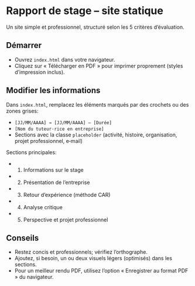 # Rapport de stage – site statique

Un site simple et professionnel, structuré selon les 5 critères d’évaluation.

## Démarrer

- Ouvrez `index.html` dans votre navigateur.
- Cliquez sur « Télécharger en PDF » pour imprimer proprement (styles d’impression inclus).

## Modifier les informations

Dans `index.html`, remplacez les éléments marqués par des crochets ou des zones grises:
- `[JJ/MM/AAAA] → [JJ/MM/AAAA] — [Durée]`
- `[Nom du tuteur·rice en entreprise]`
- Sections avec la classe `placeholder` (activité, histoire, organisation, projet professionnel, e‑mail)

Sections principales:
- 1. Informations sur le stage
- 2. Présentation de l’entreprise
- 3. Retour d’expérience (méthode CAR)
- 4. Analyse critique
- 5. Perspective et projet professionnel

## Conseils

- Restez concis et professionnels; vérifiez l’orthographe.
- Ajoutez, si besoin, un ou deux visuels légers (optimisés) dans les sections.
- Pour un meilleur rendu PDF, utilisez l’option « Enregistrer au format PDF » du navigateur.

